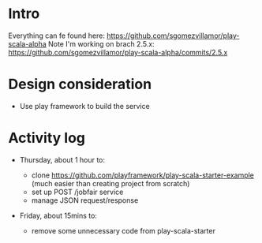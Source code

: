 # Intro

Everything can fe found here: https://github.com/sgomezvillamor/play-scala-alpha
Note I'm working on brach 2.5.x: https://github.com/sgomezvillamor/play-scala-alpha/commits/2.5.x


# Design consideration

- Use play framework to build the service

# Activity log

- Thursday, about 1 hour to:
  - clone https://github.com/playframework/play-scala-starter-example (much easier than creating project from scratch)
  - set up POST /jobfair service
  - manage JSON request/response
  
- Friday, about 15mins to:
  - remove some unnecessary code from play-scala-starter